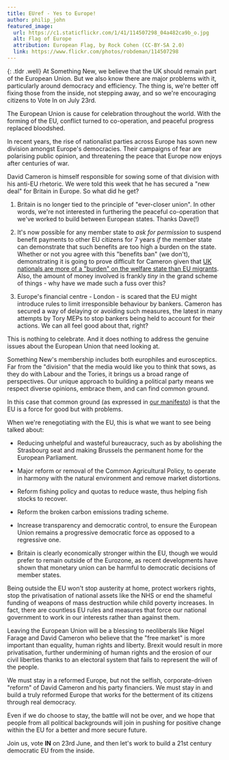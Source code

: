 ```yaml
---
title: EUref - Yes to Europe!
author: philip_john
featured_image:
  url: https://c1.staticflickr.com/1/41/114507298_04a482ca9b_o.jpg
  alt: Flag of Europe
  attribution: European Flag, by Rock Cohen (CC-BY-SA 2.0)
  link: https://www.flickr.com/photos/robdeman/114507298
---
```


{: .tldr .well}
At Something New, we believe that the UK should remain part of the European Union. But we also know there are major problems with it, particularly around democracy and efficiency. The thing is, we're better off fixing those from the inside, not stepping away, and so we're encouraging citizens to Vote In on July 23rd.

The European Union is cause for celebration throughout the world. With the forming of the EU, conflict turned to co-operation, and peaceful progress replaced bloodshed.

In recent years, the rise of nationalist parties across Europe has sown new division amongst Europe's democracies. Their campaigns of fear are polarising public opinion, and threatening the peace that Europe now enjoys after centuries of war.

David Cameron is himself responsible for sowing some of that division with his anti-EU rhetoric. We were told this week that he has secured a "new deal" for Britain in Europe. So what did he get?

1. Britain is no longer tied to the principle of "ever-closer union". In other words, we're not interested in furthering the peaceful co-operation that we've worked to build between European states. Thanks Dave(!)

1. It's now possible for any member state to *ask for permission* to suspend benefit payments to other EU citizens for 7 years *if* the member state can demonstrate that such benefits are too high a burden on the state. Whether or not you agree with this "benefits ban" (we don't), demonstrating it is going to prove difficult for Cameron given that [UK nationals are more of a "burden" on the welfare state than EU migrants](http://www.theguardian.com/uk-news/2014/nov/05/eu-migrants-uk-gains-20bn-ucl-study). Also, the amount of money involved is frankly *tiny* in the grand scheme of things - why have we made such a fuss over this?

1. Europe's financial centre - London - is scared that the EU might introduce rules to limit irresponsible behaviour by bankers. Cameron has secured a way of  delaying or avoiding such measures, the latest in many attempts by Tory MEPs to stop bankers being held to account for their actions. We can all feel good about that, right?

This is nothing to celebrate. And it does nothing to address the genuine issues about the European Union that need looking at.

Something New's membership includes both europhiles and eurosceptics. Far from the "division" that the media would like you to think that sows, as they do with Labour and the Tories, it brings us a broad range of perspectives. Our unique approach to building a political party means we respect diverse opinions, embrace them, and can find common ground. 

In this case that common ground (as expressed in [our manifesto](/manifesto/foreign_policy#european-union)) is that the EU is a force for good but with problems. 

When we're renegotiating with the EU, this is what we want to see being talked about:

* Reducing unhelpful and wasteful bureaucracy, such as by abolishing the Strasbourg seat and making Brussels the permanent home for the European Parliament.

* Major reform or removal of the Common Agricultural Policy, to operate in harmony with the natural environment and remove market distortions.

* Reform fishing policy and quotas to reduce waste, thus helping fish stocks to recover.

* Reform the broken carbon emissions trading scheme.

* Increase transparency and democratic control, to ensure the European Union remains a progressive democratic force as opposed to a regressive one.

* Britain is clearly economically stronger within the EU, though we would prefer to remain outside of the Eurozone, as recent developments have shown that monetary union can be harmful to democratic decisions of member states.

Being outside the EU won't stop austerity at home, protect workers rights, stop the privatisation of national assets like the NHS or end the shameful funding of weapons of mass destruction while child poverty increases. In fact, there are countless EU rules and measures that force our national government to work in our interests rather than against them.

Leaving the European Union will be a blessing to neoliberals like Nigel Farage and David Cameron who believe that the "free market" is more important than equality, human rights and liberty. Brexit would result in more privatisation, further undermining of human rights and the erosion of our civil liberties thanks to an electoral system that fails to represent the will of the people.

We must stay in a reformed Europe, but not the selfish, corporate-driven "reform" of David Cameron and his party financiers. We must stay in and build a truly reformed Europe that works for the betterment of its citizens through real democracy.

Even if we do choose to stay, the battle will not be over, and we hope that people from all political backgrounds will join in pushing for positive change within the EU for a better and more secure future.

Join us, vote **IN** on 23rd June, and then let's work to build a 21st century democratic EU from the inside.